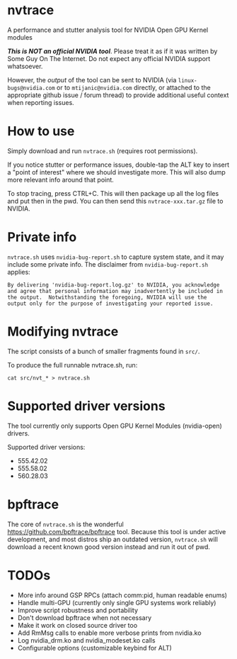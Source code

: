 # nvtrace

A performance and stutter analysis tool for NVIDIA Open GPU Kernel modules

***This is NOT an official NVIDIA tool***. Please treat it as if it was written by Some Guy On The Internet. Do not expect any official NVIDIA support whatsoever.

However, the _output_ of the tool can be sent to NVIDIA (via `linux-bugs@nvidia.com` or to `mtijanic@nvidia.com` directly, or attached to the appropriate github issue / forum thread) to provide additional useful context when reporting issues.

# How to use

Simply download and run `nvtrace.sh` (requires root permissions).

If you notice stutter or performance issues, double-tap the ALT key to insert a "point of interest" where we should investigate more. This will also dump more relevant info around that point.

To stop tracing, press CTRL+C. This will then package up all the log files and put then in the pwd. You can then send this `nvtrace-xxx.tar.gz` file to NVIDIA.

# Private info

`nvtrace.sh` uses `nvidia-bug-report.sh` to capture system state, and it may include some private info. The disclaimer from `nvidia-bug-report.sh` applies:

    By delivering 'nvidia-bug-report.log.gz' to NVIDIA, you acknowledge
    and agree that personal information may inadvertently be included in
    the output.  Notwithstanding the foregoing, NVIDIA will use the
    output only for the purpose of investigating your reported issue.

# Modifying nvtrace

The script consists of a bunch of smaller fragments found in `src/`. 

To produce the full runnable nvtrace.sh, run:

```
cat src/nvt_* > nvtrace.sh
```

# Supported driver versions

The tool currently only supports Open GPU Kernel Modules (nvidia-open) drivers.

Supported driver versions:

- 555.42.02
- 555.58.02
- 560.28.03


# bpftrace

The core of `nvtrace.sh` is the wonderful https://github.com/bpftrace/bpftrace tool. Because this tool is under active development, and most distros ship an outdated version, `nvtrace.sh` will download a recent known good version instead and run it out of pwd.

# TODOs

- More info around GSP RPCs (attach comm:pid, human readable enums)
- Handle multi-GPU (currently only single GPU systems work reliably)
- Improve script robustness and portability
- Don't download bpftrace when not necessary
- Make it work on closed source driver too
- Add RmMsg calls to enable more verbose prints from nvidia.ko
- Log nvidia_drm.ko and nvidia_modeset.ko calls
- Configurable options (customizable keybind for ALT)
